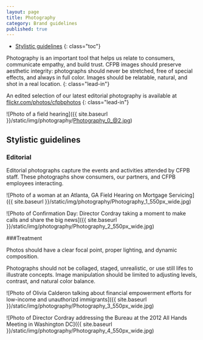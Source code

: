 ```yaml
---
layout: page
title: Photography
category: Brand guidelines
published: true
---
```


- [Stylistic guidelines](#stylistic-guidelines)
{: class="toc"}

<div class="content-67 content-first">

Photography is an important tool that helps us relate to consumers, communicate empathy, and build trust. CFPB images should preserve aesthetic integrity: photographs  should never be stretched, free of special effects, and always in full color. Images should be relatable, natural, and shot in a real location.
{: class="lead-in"}

An edited selection of our latest editorial photography is available at [flickr.com/photos/cfpbphotos](http://flickr.com/photos/cfpbphotos/)
{: class="lead-in"}

</div>

<div class="content-33 content-last">

![Photo of a field hearing]({{ site.baseurl }}/static/img/photography/Photography_0_@2.jpg)

</div>


## Stylistic guidelines

<div class="content-33 content-first">

### Editorial

Editorial photographs capture the events and activities attended by CFPB staff. These photographs show consumers, our partners, and CFPB employees interacting.

</div>

<div class="content-67 content-last">

![Photo of a woman at an Atlanta, GA Field Hearing on Mortgage Servicing]({{ site.baseurl }}/static/img/photography/Photography_1_550px_wide.jpg)

![Photo of Confirmation Day: Director Cordray taking a moment to make calls and share the big news]({{ site.baseurl }}/static/img/photography/Photography_2_550px_wide.jpg)


</div>

<div class="content-33 content-first">

###Treatment

Photos should have a clear focal point, proper lighting, and dynamic composition.

Photographs should not be collaged, staged, unrealistic,  or use still lifes to illustrate concepts. Image manipulation should be limited to adjusting levels, contrast, and natural color balance.

</div>

<div class="content-67 content-last">

![Photo of Olivia Calderon talking about financial empowerment efforts for low-income and unauthorizd immigrants]({{ site.baseurl }}/static/img/photography/Photography_3_550px_wide.jpg)

![Photo of Director Cordray addressing the Bureau at the 2012 All Hands Meeting in Washington DC]({{ site.baseurl }}/static/img/photography/Photography_4_550px_wide.jpg)

</div>


